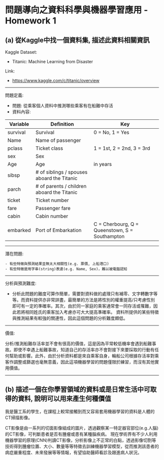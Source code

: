 # 問題導向之資料科學與機器學習應用 - Homework 1

## (a) 從Kaggle中找一個資料集, 描述此資料相關資訊

Kaggle Dataset: 
- Titanic: Machine Learning from Disaster

Link:
- https://www.kaggle.com/c/titanic/overview

---

問題定義:
- 問題: 從乘客個人資料中推測哪些乘客有在船難中存活
- 資料內容:

|Variable|	Definition|	Key|
| -------| ------| -----|
|survival	|Survival	|0 = No, 1 = Yes |
|Name|	Name of passenger	| |
|pclass	|Ticket class|	1 = 1st, 2 = 2nd, 3 = 3rd|
|sex	|Sex	| |
|Age	|Age | in years	|
|sibsp|	# of siblings / spouses aboard the Titanic	
|parch|	# of parents / children aboard the Titanic	
|ticket|	Ticket number	| |
|fare|	Passenger fare	| |
|cabin|	Cabin number	 | |
|embarked|	Port of Embarkation|	C = Cherbourg, Q = Queenstown, S = Southampton|

---




潛在問題:

	- 有些特徵與預測結果並無太大相關性(e.g. 票價, 上船港口)
	- 有些特徵是用字串(string)表達(e.g. Name, Sex)，難以被電腦認知
  
---

分析與預測難度:
- 分析此問題的難度可算作簡單，需要對資料做的處理只有補零、文字轉數字等等。而資料提供亦非常詳盡，最簡單的方法是將性別的權重提高/只考慮性別即可有一定的準確率。其次，由於同一家庭的乘客通常會一同存活或罹難，因此若將相同姓氏的乘客加入考慮亦可大大提高準確率。
	資料所提供的某些特徵與推測結果有較強的關連性，因此這個問題的分析難度頗低。

---
價值:

分析/推測船難存活率並不會有很高的價值，這是因為平常較低機率會遇到船難事故。即使不幸遇上船難事故，知道自己的存活率亦不會對接下來要採取的行動有任何幫助或影響。此外，由於分析資料都是來自乘客自身，輪船公司根據存活率對乘客作調整或篩選也毫無意義，因此這項機器學習的問題僅限於練習，而沒有其他實用價值。

---
## (b) 描述一個在你學習領域的資料或是日常生活中可取得的資料, 說明可以用來產生何種價值

我是醫工系的學生，在課程上較常接觸到而又容易套用機器學習的資料是人體的CT掃描影像。

CT影像是由一系列的切面影像組成的圖片，透過觀察某一特定器官部位(e.g.人腦)的CT影像，可判斷患者是否有腫瘤或患有某種腦疾病。
現在學術界有不少人利用機器學習的原理(CNN)判讀CT影像，分析影像上不正常的白點，透過影像切割等技術得到腫瘤位置、大小、數量等等特徵去訓練機器學習模型，從而推測該患者的病症嚴重程度、未來發展等等情報，有望協助醫師看診及跟進病人狀況。
